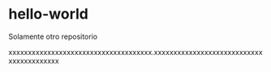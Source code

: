 hello-world
===========

Solamente otro repositorio

xxxxxxxxxxxxxxxxxxxxxxxxxxxxxxxxxxxxx.xxxxxxxxxxxxxxxxxxxxxxxxxxxxxxxxxxxxxxxxx
